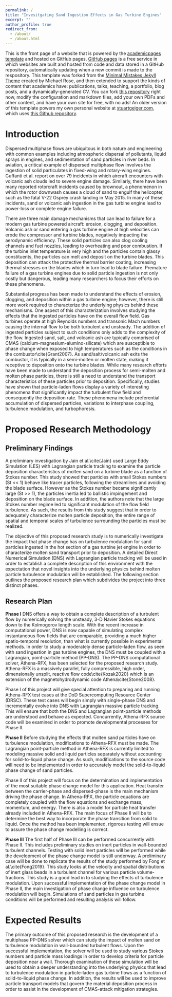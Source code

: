```yaml
---
permalink: /
title: "Invesitgating Sand Ingestion Effects in Gas Turbine Engines"
excerpt: ""
author_profile: true
redirect_from: 
  - /about/
  - /about.html
---
```


This is the front page of a website that is powered by the [academicpages template](https://github.com/academicpages/academicpages.github.io) and hosted on GitHub pages. [GitHub pages](https://pages.github.com) is a free service in which websites are built and hosted from code and data stored in a GitHub repository, automatically updating when a new commit is made to the respository. This template was forked from the [Minimal Mistakes Jekyll Theme](https://mmistakes.github.io/minimal-mistakes/) created by Michael Rose, and then extended to support the kinds of content that academics have: publications, talks, teaching, a portfolio, blog posts, and a dynamically-generated CV. You can fork [this repository](https://github.com/academicpages/academicpages.github.io) right now, modify the configuration and markdown files, add your own PDFs and other content, and have your own site for free, with no ads! An older version of this template powers my own personal website at [stuartgeiger.com](http://stuartgeiger.com), which uses [this Github repository](https://github.com/staeiou/staeiou.github.io).

Introduction
======
Dispersed multiphase flows are ubiquitous in both nature and engineering with common examples including atmospheric dispersal of pollutants, liquid sprays in engines, and sedimentation of sand particles in river beds. In aviation, a critical example of dispersed multiphase flow involves the ingestion of solid particulates in fixed-wing and rotary-wing engines. Guffanti et al. report on over 79 incidents in which aircraft encounters with volcanic ash clouds led to severe engine damage. Similarly, there have been many reported rotorcraft incidents caused by brownout, a phenomenon in which the rotor downwash causes a cloud of sand to engulf the helicopter, such as the fatal V-22 Osprey crash landing in May 2015. In many of these incidents, sand or volcanic ash ingestion in the gas turbine engine lead to power-loss or complete engine failure.

There are three main damage mechanisms that can lead to failure for a modern gas turbine powered aircraft: erosion, clogging, and deposition. Volcanic ash or sand entering a gas turbine engine at high velocities can erode the compressor and turbine blades, negatively impacting the aerodynamic efficiency. These solid particles can also clog cooling channels and fuel nozzles, leading to overheating and poor combustion. If the turbine inlet temperature is very high and the particles contain glassy constituents, the particles can melt and deposit on the turbine blades. This deposition can attack the protective thermal barrier coating, increasing thermal stresses on the blades which in turn lead to blade failure. Premature failure of a gas turbine engines due to solid particle ingestion is not only costly but dangerous, leading many researchers to focus their efforts on these phenomena.

Substantial progress has been made to understand the effects of erosion, clogging, and deposition within a gas turbine engine; however, there is still more work required to characterize the underlying physics behind these mechanisms. One aspect of this characterization involves studying the effects that the ingested particles have on the overall flow field. Gas turbines operate at high Reynolds numbers and transonic Mach numbers causing the internal flow to be both turbulent and unsteady. The addition of ingested particles subject to such conditions only adds to the complexity of the flow. Ingested sand, salt, and volcanic ash are typically comprised of CMAS (calcium-magnesium-alumino-silicate) which are susceptible to phase change when exposed to high temperatures such as the conditions in the combustor\cite{Grant2007}. As sand/salt/volcanic ash exits the combustor, it is typically in a semi-molten or molten state, making it receptive to deposition onto the turbine blades. While many research efforts have been made to understand the deposition process for semi-molten and molten phase particles, there is still a need to understand the transport characteristics of these particles prior to deposition. Specifically, studies have shown that particle-laden flows display a variety of interesting phenomena that significantly impact the turbulent flow field and consequently the deposition rate. These phenomena include preferential accumulation of dispersed particles, variations to interphase coupling, turbulence modulation, and turbophoresis. 

Proposed Research Methodology
======

Preliminary Findings
------
A preliminary investigation by Jain et al.\cite{Jain} used Large Eddy Simulation (LES) with Lagrangian particle tracking to examine the particle deposition characteristics of molten sand on a turbine blade as a function of Stokes number. This study showed that particles with small Stokes numbers (St << 1) behave like tracer particles, following the streamlines and avoiding the blade surface. However as the Stokes number became significantly large (St >> 1), the particles inertia led to ballistic impingement and deposition on the blade surface. In addition, the authors note that the large Stokes number regime led to significant modulation of the flow field turbulence. As such, the results from this study suggest that in order to adequately characterize molten particle deposition, the entire range of spatial and temporal scales of turbulence surrounding the particles must be realized. 

The objective of this proposed research study is to numerically investigate the impact that phase change has on turbulence modulation for sand particles ingested in the hot section of a gas turbine jet engine in order to characterize molten sand transport prior to deposition. A detailed Direct Numerical Simulation (DNS) with Lagrangian particle tracking will be used in order to establish a complete description of this environment with the expectation that novel insights into the underlying physics behind molten particle turbulence modulation will be established. The following section outlines the proposed research plan which subdivides the project into three distinct phases.

Research Plan
------

**Phase I**
DNS offers a way to obtain a complete description of a turbulent flow by numerically solving the unsteady, 3-D Navier Stokes equations down to the Kolmogorov length scale. With the recent increase in computational power, DNS is now capable of simulating complex instantaneous flow fields that are comparable, providing a much higher spatio-temporal resolution, than what is currently possible in experimental methods. In order to study a moderately dense particle-laden flow, as seen with sand ingestion in gas turbine engines, the DNS must be coupled with a Lagrangian, point-particle method (PP-DNS). The PP-DNS computational solver, Athena-RFX, has been selected for the proposed research study. Athena-RFX is a massively parallel, fully compressible, high order, dimensionally unsplit, reactive flow code\cite{Kozak2020} which is an extension of the magnetohydrodynamic code Athena\cite{Stone2008}. 

Phase I of this project will give special attention to preparing and running Athena-RFX test cases at the DoD Supercomputing Resource Center (DRSC). These test cases will begin simply with single-phase DNS and incrementally evolve into DNS with Lagrangian massive particle tracking. This will ensure that both the DNS and Lagrangian point-particle methods are understood and behave as expected. Concurrently, Athena-RFX source code will be examined in order to promote developmental processes for Phase II.


**Phase II**
Before studying the effects that molten sand particles have on turbulence modulation, modifications to Athena-RFX must be made. The Lagrangian point-particle method in Athena-RFX is currently limited to modeling massive solid and liquid particles separately without accounting for solid-to-liquid phase change. As such, modifications to the source code will need to be implemented in order to accurately model the solid-to-liquid phase change of sand particles.  

Phase II of this project will focus on the determination and implementation of the most suitable phase change model for this application. Heat transfer between the carrier-phase and dispersed-phase is the main mechanism driving the phase change. In Athena-RFX, the particle equations are completely coupled with the flow equations and exchange mass, momentum, and energy. There is also a model for particle heat transfer already included in Athena-RFX. The main focus of Phase II will be to determine the best way to incorporate the phase transition from solid to liquid. Once the method has been implemented, rigorous testing will ensue to assure the phase change modelling is correct.


**Phase III**
The first half of Phase III can be performed concurrently with Phase II. This includes preliminary studies on inert particles in wall-bounded turbulent channels. Testing with solid inert particles will be performed while the development of the phase change model is still underway. A preliminary case will be done to replicate the results of the study performed by Fong et al.\cite{Fong2019}. This study looks at the velocity and spatial distributions of inert glass beads in a turbulent channel for various particle volume-fractions. This study is a good lead in to studying the effects of turbulence modulation. Upon successful implementation of the phase change model in Phase II, the main investigation of phase change influence on turbulence modulation will begin. Simulations of sand particles in gas turbine conditions will be performed and resulting analysis will follow.

Expected Results
======

The primary outcome of this proposed research is the development of a multiphase PP-DNS solver which can study the impact of molten sand on turbulence modulation in wall-bounded turbulent flows. Upon the successful implementation, the solver will be used to study various Stokes numbers and particle mass loadings in order to develop criteria for particle deposition near a wall. Thorough examination of these simulation will be used to obtain a deeper understanding into the underlying physics that lead to turbulence modulation in particle-laden gas turbine flows as a function of solid-to-liquid phase change. In addition, the results will be used to improve particle transport models that govern the material deposition process in order to assist in the development of CMAS-attack mitigation strategies. 
